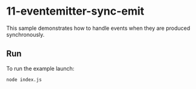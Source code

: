 # 11-eventemitter-sync-emit

This sample demonstrates how to handle events when they are produced synchronously.

## Run

To run the example launch:

```bash
node index.js
```
